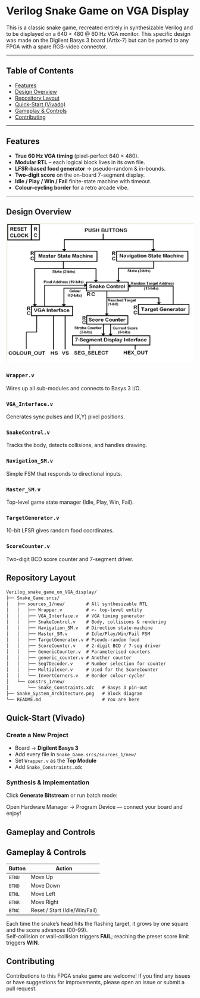 # Verilog Snake Game on VGA Display

This is a classic snake game, recreated entirely in synthesizable Verilog and to be displayed on a 640 × 480 @ 60 Hz VGA monitor. This specific design was made on the Digilent Basys 3 board (Artix-7) but can be ported to any FPGA with a spare RGB-video connector.

---

## Table of Contents

- [Features](#features)
- [Design Overview](#design-overview)
- [Repository Layout](#repository-layout)
- [Quick-Start (Vivado)](#quick-start-vivado)
- [Gameplay & Controls](#gameplay--controls)
- [Contributing](#contributing)


---

## Features
* **True 60 Hz VGA timing** (pixel-perfect 640 × 480).
* **Modular RTL** – each logical block lives in its own file.
* **LFSR-based food generator** → pseudo-random & in-bounds.
* **Two-digit score** on the on-board 7-segment display.
* **Idle / Play / Win / Fail** finite-state machine with timeout.
* **Colour-cycling border** for a retro arcade vibe.

---

## Design Overview

<p align="center">
  <img src="Snake_System_Architecture.png" alt="System Architecture" width="700"/>
</p>

### `Wrapper.v`
Wires up all sub-modules and connects to Basys 3 I/O.

### `VGA_Interface.v`
Generates sync pulses and (X,Y) pixel positions.

### `SnakeControl.v`
Tracks the body, detects collisions, and handles drawing.

### `Navigation_SM.v`
Simple FSM that responds to directional inputs.

### `Master_SM.v`
Top-level game state manager (Idle, Play, Win, Fail).

### `TargetGenerator.v`
10-bit LFSR gives random food coordinates.

### `ScoreCounter.v`
Two-digit BCD score counter and 7-segment driver.


## Repository Layout

```text
Verilog_snake_game_on_VGA_display/
├── Snake_Game.srcs/
│   ├── sources_1/new/        # All synthesizable RTL
│   │   ├── Wrapper.v         # <- top-level entity
│   │   ├── VGA_Interface.v   # VGA timing generator
│   │   ├── SnakeControl.v    # Body, collisions & rendering
│   │   ├── Navigation_SM.v   # Direction state-machine
│   │   ├── Master_SM.v       # Idle/Play/Win/Fail FSM
│   │   ├── TargetGenerator.v # Pseudo-random food
│   │   ├── ScoreCounter.v    # 2-digit BCD / 7-seg driver
│   │   ├── GenericCounter.v  # Parameterised counters
│   │   ├── generic_counter.v # Another counter
│   │   ├── Seg7Decoder.v     # Number selection for counter
│   │   ├── Multiplexer.v     # Used for the ScoreCounter
│   │   └── InvertCorners.v   # Border colour-cycler
│   └── constrs_1/new/
│       └── Snake_Constraints.xdc   # Basys 3 pin-out
├── Snake_System_Architecture.png   # Block diagram
└── README.md                       # You are here
```

## Quick-Start (Vivado)

### Create a New Project

- Board → **Digilent Basys 3**
- Add every file in `Snake_Game.srcs/sources_1/new/`
- Set `Wrapper.v` as the **Top Module**
- Add `Snake_Constraints.xdc`

### Synthesis & Implementation

Click **Generate Bitstream** or run batch mode:

Open Hardware Manager → Program Device — connect your board and enjoy!

## Gameplay and Controls

## Gameplay & Controls

| Button   | Action                         |
|----------|--------------------------------|
| `BTNU`   | Move Up                        |
| `BTND`   | Move Down                      |
| `BTNL`   | Move Left                      |
| `BTNR`   | Move Right                     |
| `BTNC`   | Reset / Start (Idle/Win/Fail)  |

Each time the snake’s head hits the flashing target, it grows by one square and the score advances (00–99).  
Self-collision or wall-collision triggers **FAIL**; reaching the preset score limit triggers **WIN**.

## Contributing

Contributions to this FPGA snake game are welcome! If you find any issues or have suggestions for improvements, please open an issue or submit a pull request.


